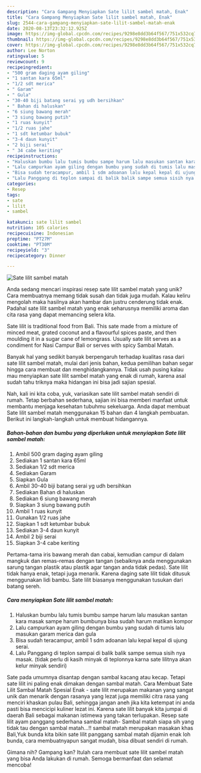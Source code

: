 ```yaml
---
description: "Cara Gampang Menyiapkan Sate lilit sambel matah, Enak"
title: "Cara Gampang Menyiapkan Sate lilit sambel matah, Enak"
slug: 2544-cara-gampang-menyiapkan-sate-lilit-sambel-matah-enak
date: 2020-08-13T23:32:12.925Z
image: https://img-global.cpcdn.com/recipes/9298e8dd3b64f567/751x532cq70/sate-lilit-sambel-matah-foto-resep-utama.jpg
thumbnail: https://img-global.cpcdn.com/recipes/9298e8dd3b64f567/751x532cq70/sate-lilit-sambel-matah-foto-resep-utama.jpg
cover: https://img-global.cpcdn.com/recipes/9298e8dd3b64f567/751x532cq70/sate-lilit-sambel-matah-foto-resep-utama.jpg
author: Lee Norton
ratingvalue: 5
reviewcount: 9
recipeingredient:
- "500 gram daging ayam giling"
- "1 santan kara 65ml"
- "1/2 sdt merica"
- " Garam"
- " Gula"
- "30-40 biji batang serai yg udh bersihkan"
- " Bahan di haluskan"
- "6 siung bawang merah"
- "3 siung bawang putih"
- "1 ruas kunyit"
- "1/2 ruas jahe"
- "1 sdt ketumbar bubuk"
- "3-4 daun kunyit"
- "2 biji serai"
- " 34 cabe keriting"
recipeinstructions:
- "Haluskan bumbu lalu tumis bumbu sampe harum lalu masukan santan kara masak sampe harum bumbunya bisa sudah harum matikan kompor"
- "Lalu campurkan ayam giling dengan bumbu yang sudah di tumis lalu masukan garam merica dan gula"
- "Bisa sudah teracampur, ambil 1 sdm adoanan lalu kepal kepal di ujung serai."
- "Lalu Panggang di teplon sampai di balik balik sampe semua sisih nya masak. (tidak perlu di kasih minyak di teplonnya karna sate lilitnya akan kelur minyak sendiri)"
categories:
- Resep
tags:
- sate
- lilit
- sambel

katakunci: sate lilit sambel 
nutrition: 105 calories
recipecuisine: Indonesian
preptime: "PT27M"
cooktime: "PT30M"
recipeyield: "3"
recipecategory: Dinner

---
```



![Sate lilit sambel matah](https://img-global.cpcdn.com/recipes/9298e8dd3b64f567/751x532cq70/sate-lilit-sambel-matah-foto-resep-utama.jpg)

Anda sedang mencari inspirasi resep sate lilit sambel matah yang unik? Cara membuatnya memang tidak susah dan tidak juga mudah. Kalau keliru mengolah maka hasilnya akan hambar dan justru cenderung tidak enak. Padahal sate lilit sambel matah yang enak seharusnya memiliki aroma dan cita rasa yang dapat memancing selera kita.

Sate lilit is traditional food from Bali. This sate made from a mixture of minced meat, grated coconut and a flavourful spices paste, and then moulding it in a sugar cane of lemongrass. Usually sate lilit serves as a condiment for Nasi Campur Bali or serves with spicy Sambal Matah.

Banyak hal yang sedikit banyak berpengaruh terhadap kualitas rasa dari sate lilit sambel matah, mulai dari jenis bahan, kedua pemilihan bahan segar hingga cara membuat dan menghidangkannya. Tidak usah pusing kalau mau menyiapkan sate lilit sambel matah yang enak di rumah, karena asal sudah tahu triknya maka hidangan ini bisa jadi sajian spesial.


Nah, kali ini kita coba, yuk, variasikan sate lilit sambel matah sendiri di rumah. Tetap berbahan sederhana, sajian ini bisa memberi manfaat untuk membantu menjaga kesehatan tubuhmu sekeluarga. Anda dapat membuat Sate lilit sambel matah menggunakan 15 bahan dan 4 langkah pembuatan. Berikut ini langkah-langkah untuk membuat hidangannya.

<!--inarticleads1-->

##### Bahan-bahan dan bumbu yang diperlukan untuk menyiapkan Sate lilit sambel matah:

1. Ambil 500 gram daging ayam giling
1. Sediakan 1 santan kara 65ml
1. Sediakan 1/2 sdt merica
1. Sediakan  Garam
1. Siapkan  Gula
1. Ambil 30-40 biji batang serai yg udh bersihkan
1. Sediakan  Bahan di haluskan
1. Sediakan 6 siung bawang merah
1. Siapkan 3 siung bawang putih
1. Ambil 1 ruas kunyit
1. Gunakan 1/2 ruas jahe
1. Siapkan 1 sdt ketumbar bubuk
1. Sediakan 3-4 daun kunyit
1. Ambil 2 biji serai
1. Siapkan  3-4 cabe keriting


Pertama-tama iris bawang merah dan cabai, kemudian campur di dalam mangkuk dan remas-remas dengan tangan (sebaiknya anda menggunakan sarung tangan plastik atau plastik agar tangan anda tidak pedas). Sate lilit tidak hanya enak, tetapi juga menarik. Karena daging sate lilit tidak ditusuk menggunakan lidi bambu. Sate lilit biasanya menggunakan tusukan dari batang sereh. 

<!--inarticleads2-->

##### Cara menyiapkan Sate lilit sambel matah:

1. Haluskan bumbu lalu tumis bumbu sampe harum lalu masukan santan kara masak sampe harum bumbunya bisa sudah harum matikan kompor
1. Lalu campurkan ayam giling dengan bumbu yang sudah di tumis lalu masukan garam merica dan gula
1. Bisa sudah teracampur, ambil 1 sdm adoanan lalu kepal kepal di ujung serai.
1. Lalu Panggang di teplon sampai di balik balik sampe semua sisih nya masak. (tidak perlu di kasih minyak di teplonnya karna sate lilitnya akan kelur minyak sendiri)


Sate pada umumnya disantap dengan sambal kacang atau kecap. Tetapi sate lilit ini paling enak dimakan dengan sambal matah. Cara Membuat Sate Lilit Sambal Matah Spesial Enak - sate lilit merupakan makanan yang sangat unik dan menarik dengan rasanya yang lezat juga memiliki citra rasa yang menciri khaskan pulau Bali, sehingga jangan aneh jika kita ketempat ini anda pasti bisa mencicipi kuliner lezat ini. Karena sate lilit banyak kita jumpai di daerah Bali sebagai makanan istimewa yang takan terlupakan. Resep sate lilit ayam panggang sederhana sambal matah- Sambal matah siapa sih yang tidak tau dengan sambal matah…!! sambal matah merupakan masakan khas Bali,Yuk bunda kita bikin sate lilit panggang sambal matah dijamin enak loh bunda, cara membuatnyapun sangat mudah, bisa dibuat sendiri di rumah. 

Gimana nih? Gampang kan? Itulah cara membuat sate lilit sambel matah yang bisa Anda lakukan di rumah. Semoga bermanfaat dan selamat mencoba!
